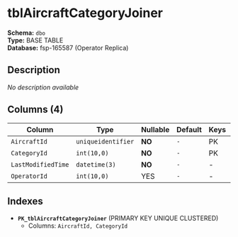 # tblAircraftCategoryJoiner

**Schema:** `dbo`  
**Type:** BASE TABLE  
**Database:** fsp-165587 (Operator Replica)

## Description

*No description available*

## Columns (4)

| Column | Type | Nullable | Default | Keys | Description |
|--------|------|----------|---------|------|-------------|
| `AircraftId` | `uniqueidentifier` | **NO** | `-` | PK | - |
| `CategoryId` | `int(10,0)` | **NO** | `-` | PK | - |
| `LastModifiedTime` | `datetime(3)` | **NO** | `-` | - | - |
| `OperatorId` | `int(10,0)` | YES | `-` | - | - |

## Indexes

- **`PK_tblAircraftCategoryJoiner`** (PRIMARY KEY UNIQUE CLUSTERED)
  - Columns: `AircraftId, CategoryId`
